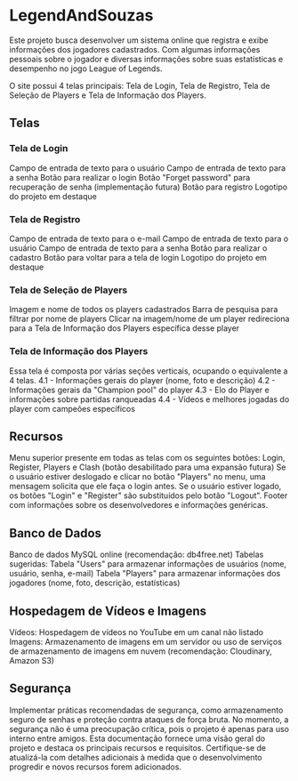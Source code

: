 # LegendAndSouzas
Este projeto busca desenvolver um sistema online que registra e exibe informações dos jogadores cadastrados. Com algumas informações pessoais sobre o jogador e diversas informações sobre suas estatísticas e desempenho no jogo League of Legends.

O site possui 4 telas principais: Tela de Login, Tela de Registro, Tela de Seleção de Players e Tela de Informação dos Players.

## Telas

### Tela de Login
Campo de entrada de texto para o usuário
Campo de entrada de texto para a senha
Botão para realizar o login
Botão "Forget password" para recuperação de senha (implementação futura)
Botão para registro
Logotipo do projeto em destaque

### Tela de Registro
Campo de entrada de texto para o e-mail
Campo de entrada de texto para o usuário
Campo de entrada de texto para a senha
Botão para realizar o cadastro
Botão para voltar para a tela de login
Logotipo do projeto em destaque

### Tela de Seleção de Players
Imagem e nome de todos os players cadastrados
Barra de pesquisa para filtrar por nome de players
Clicar na imagem/nome de um player redireciona para a Tela de Informação dos Players específica desse player

### Tela de Informação dos Players
Essa tela é composta por várias seções verticais, ocupando o equivalente a 4 telas.
4.1 - Informações gerais do player (nome, foto e descrição)
4.2 - Informações gerais da "Champion pool" do player
4.3 - Elo do Player e informações sobre partidas ranqueadas
4.4 - Vídeos e melhores jogadas do player com campeões específicos

## Recursos
Menu superior presente em todas as telas com os seguintes botões: Login, Register, Players e Clash (botão desabilitado para uma expansão futura)
Se o usuário estiver deslogado e clicar no botão "Players" no menu, uma mensagem solicita que ele faça o login antes.
Se o usuário estiver logado, os botões "Login" e "Register" são substituídos pelo botão "Logout".
Footer com informações sobre os desenvolvedores e informações genéricas.

## Banco de Dados
Banco de dados MySQL online (recomendação: db4free.net)
Tabelas sugeridas:
Tabela "Users" para armazenar informações de usuários (nome, usuário, senha, e-mail)
Tabela "Players" para armazenar informações dos jogadores (nome, foto, descrição, estatísticas)

## Hospedagem de Vídeos e Imagens
Vídeos: Hospedagem de vídeos no YouTube em um canal não listado
Imagens: Armazenamento de imagens em um servidor ou uso de serviços de armazenamento de imagens em nuvem (recomendação: Cloudinary, Amazon S3)

## Segurança
Implementar práticas recomendadas de segurança, como armazenamento seguro de senhas e proteção contra ataques de força bruta.
No momento, a segurança não é uma preocupação crítica, pois o projeto é apenas para uso interno entre amigos.
Esta documentação fornece uma visão geral do projeto e destaca os principais recursos e requisitos. Certifique-se de atualizá-la com detalhes adicionais à medida que o desenvolvimento progredir e novos recursos forem adicionados.